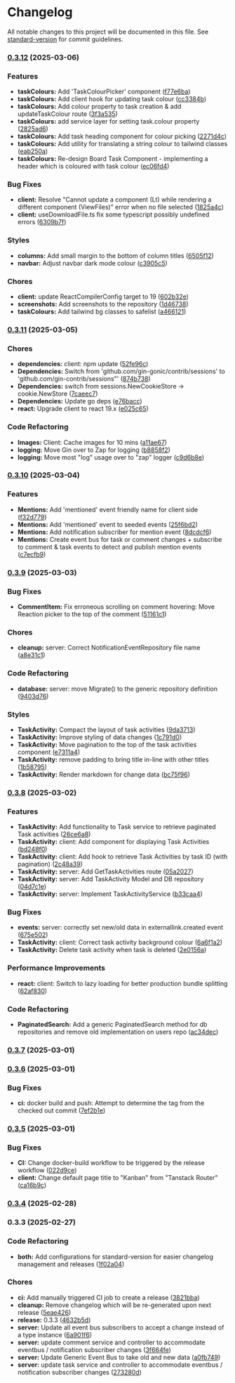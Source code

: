 # Changelog

All notable changes to this project will be documented in this file. See [standard-version](https://github.com/conventional-changelog/standard-version) for commit guidelines.

### [0.3.12](https://github.com/Tech-Arch1tect/kanban/compare/v0.3.11...v0.3.12) (2025-03-06)


### Features

* **taskColours:** Add 'TaskColourPicker' component ([f77e6ba](https://github.com/Tech-Arch1tect/kanban/commit/f77e6ba33991e4c3dbe525df2e3c3d4bc4313d61))
* **taskColours:** Add client hook for updating task colour ([cc3384b](https://github.com/Tech-Arch1tect/kanban/commit/cc3384b3578447de558a5aacd6e3581ad7ae401f))
* **taskColours:** Add colour property to task creation & add updateTaskColour route ([3f3a535](https://github.com/Tech-Arch1tect/kanban/commit/3f3a535c8d958d50260de840a3e4dcfbf38f8ccf))
* **taskColours:** add service layer for setting task.colour property ([2825ad6](https://github.com/Tech-Arch1tect/kanban/commit/2825ad665fafdcf0bd97b4aea5050114093e5e56))
* **taskColours:** Add task heading component for colour picking ([2271d4c](https://github.com/Tech-Arch1tect/kanban/commit/2271d4ca2345049bf9b8acb34231f88e837c40af))
* **taskColours:** Add utility for translating a string colour to tailwind classes ([eab250a](https://github.com/Tech-Arch1tect/kanban/commit/eab250a3722cd35607c4f9e008eabd3202fb9916))
* **taskColours:** Re-design Board Task Component - implementing a header which is coloured with task colour ([ec06fd4](https://github.com/Tech-Arch1tect/kanban/commit/ec06fd451358a1cd7190a0f04c1c9029665b7894))


### Bug Fixes

* **client:** Resolve "Cannot update a component (Lt) while rendering a different component (ViewFiles)" error when no file selected ([1825a4c](https://github.com/Tech-Arch1tect/kanban/commit/1825a4c3c12e94f2b5f68413f84d8ab3a2eb901e))
* **client:** useDownloadFile.ts fix some typescript possibly undefined errors ([6309b7f](https://github.com/Tech-Arch1tect/kanban/commit/6309b7fdc8311954422affbafd0733fb82ccf93c))


### Styles

* **columns:** Add small margin to the bottom of column titles ([6505f12](https://github.com/Tech-Arch1tect/kanban/commit/6505f122a9652b47a5225fbe4740c34751a9b4cd))
* **navbar:** Adjust navbar dark mode colour ([c3905c5](https://github.com/Tech-Arch1tect/kanban/commit/c3905c573376a7b1d9e24c6d44a305d144f4e8ed))


### Chores

* **client:** update ReactCompilerConfig target to 19 ([602b32e](https://github.com/Tech-Arch1tect/kanban/commit/602b32ebd4359f6c53a1431e10f2a84b599a3112))
* **screenshots:** Add screenshots to the repository ([1d46738](https://github.com/Tech-Arch1tect/kanban/commit/1d46738773c1ca8811a5fec9498fa1bae240c458))
* **taskColours:** Add tailwind bg classes to safelist ([a466121](https://github.com/Tech-Arch1tect/kanban/commit/a466121b39ce85b60c4469d8f4630f9fe5dfcf69))

### [0.3.11](https://github.com/Tech-Arch1tect/kanban/compare/v0.3.10...v0.3.11) (2025-03-05)


### Chores

* **dependencies:** client: npm update ([52fe96c](https://github.com/Tech-Arch1tect/kanban/commit/52fe96cc8228eb432bd27ce1aaa35bda6bca243e))
* **Dependencies:** Switch from 'github.com/gin-gonic/contrib/sessions' to 'github.com/gin-contrib/sessions"' ([874b738](https://github.com/Tech-Arch1tect/kanban/commit/874b738eceb136598f2152e03889d6b444cad15e))
* **Dependencies:** switch from sessions.NewCookieStore -> cookie.NewStore ([7caeec7](https://github.com/Tech-Arch1tect/kanban/commit/7caeec729516c2da9c52bb0f7677bfcd3edc6bf7))
* **Dependencies:** Update go deps ([e76bacc](https://github.com/Tech-Arch1tect/kanban/commit/e76baccecf829a6bb05a0e4502b8be97c44d04cd))
* **react:** Upgrade client to react 19.x ([e025c65](https://github.com/Tech-Arch1tect/kanban/commit/e025c6551292dded60418ce0abb0da4783f389a7))


### Code Refactoring

* **Images:** Client: Cache images for 10 mins ([a11ae67](https://github.com/Tech-Arch1tect/kanban/commit/a11ae67d8321c1f9b962c070ecdaa23bd36318fd))
* **logging:** Move Gin over to Zap for logging ([b8858f2](https://github.com/Tech-Arch1tect/kanban/commit/b8858f2c49f6e5e1651faa6bfa1b38f572050700))
* **logging:** Move most "log" usage over to "zap" logger ([c9d6b8e](https://github.com/Tech-Arch1tect/kanban/commit/c9d6b8e6ed9c264478e314b1addc1a48b565fb52))

### [0.3.10](https://github.com/Tech-Arch1tect/kanban/compare/v0.3.9...v0.3.10) (2025-03-04)


### Features

* **Mentions:** Add 'mentioned' event friendly name for client side ([f32d779](https://github.com/Tech-Arch1tect/kanban/commit/f32d77945382238472e6be7282d50607cb676ffb))
* **Mentions:** Add 'mentioned' event to seeded events ([25f6bd2](https://github.com/Tech-Arch1tect/kanban/commit/25f6bd2f17371186041809bbd179de4390a95f01))
* **Mentions:** Add notification subscriber for mention event ([8dcdcf6](https://github.com/Tech-Arch1tect/kanban/commit/8dcdcf6799e3c40e353054f767dc3240b26e75be))
* **Mentions:** Create event bus for task or comment changes + subscribe to comment & task events to detect and publish mention events ([c7ecfb9](https://github.com/Tech-Arch1tect/kanban/commit/c7ecfb969509309593fe464ecd7e85395978fc79))

### [0.3.9](https://github.com/Tech-Arch1tect/kanban/compare/v0.3.8...v0.3.9) (2025-03-03)


### Bug Fixes

* **CommentItem:** Fix erroneous scrolling on comment hovering:  Move Reaction picker to the top of the comment ([51161c1](https://github.com/Tech-Arch1tect/kanban/commit/51161c181748f50b63403d724d28656184da230f))


### Chores

* **cleanup:** server: Correct NotificationEventRepository file name ([a8e31c1](https://github.com/Tech-Arch1tect/kanban/commit/a8e31c17b2d18bedc3832468e96ed4b52790a24f))


### Code Refactoring

* **database:** server: move Migrate() to the generic repository definition ([9403d76](https://github.com/Tech-Arch1tect/kanban/commit/9403d76e562e7db47cbe10622687e257ebcbf6a0))


### Styles

* **TaskActivity:** Compact the layout of task activities ([9da3713](https://github.com/Tech-Arch1tect/kanban/commit/9da37136be4bae7a46c2a86affb4edce0b1af69c))
* **TaskActivity:** Improve styling of data changes ([1c791d0](https://github.com/Tech-Arch1tect/kanban/commit/1c791d038cbd797270d06c642094026cfb8d8296))
* **TaskActivity:** Move pagination to the top of the task activities component ([e7311a4](https://github.com/Tech-Arch1tect/kanban/commit/e7311a4ee7cd82d3b6bb2df3ca0639ed9d615952))
* **TaskActivity:** remove padding to bring title in-line with other titles ([1b58795](https://github.com/Tech-Arch1tect/kanban/commit/1b58795b6323383f7bd50abc2b2cfc3281feab0c))
* **TaskActivity:** Render markdown for change data ([bc75f96](https://github.com/Tech-Arch1tect/kanban/commit/bc75f96554a9dc86f1776f5eb277a14e91984ebd))

### [0.3.8](https://github.com/Tech-Arch1tect/kanban/compare/v0.3.7...v0.3.8) (2025-03-02)


### Features

* **TaskActivity:** Add functionality to Task service to retrieve paginated Task activities ([26ce6a8](https://github.com/Tech-Arch1tect/kanban/commit/26ce6a80273243b3a9ca739ad0e46e115b2a713b))
* **TaskActivity:** client: Add component for displaying Task Activities ([bd248f0](https://github.com/Tech-Arch1tect/kanban/commit/bd248f003786d4338a4bed53d2e493bd417eec3b))
* **TaskActivity:** client: Add hook to retrieve Task Activities by task ID (with pagination) ([2c48a39](https://github.com/Tech-Arch1tect/kanban/commit/2c48a392cbbc18d87bbc2e0bfdfa29facf3b3bb8))
* **TaskActivity:** server: Add GetTaskActivities route ([05a2027](https://github.com/Tech-Arch1tect/kanban/commit/05a2027fb650e2101a34dcd86a98d56a971ad993))
* **TaskActivity:** server: Add TaskActivity Model and DB repository ([04d7c1e](https://github.com/Tech-Arch1tect/kanban/commit/04d7c1ed09d0b5bbc2969da6ca80c8121ae440f5))
* **TaskActivity:** server: Implement TaskActivityService ([b33caa4](https://github.com/Tech-Arch1tect/kanban/commit/b33caa4d701534e125785809909a14a2bba96249))


### Bug Fixes

* **events:** server: correctly set new/old data in externallink.created event ([675e502](https://github.com/Tech-Arch1tect/kanban/commit/675e502ac5db9d79798344643e86e91a348eb9fa))
* **TaskActivity:** client: Correct task activity background colour ([6a6f1a2](https://github.com/Tech-Arch1tect/kanban/commit/6a6f1a26d6bb016cba46f2c173f1027cc064170d))
* **TaskActivity:** Delete task activity when task is deleted ([2e0156a](https://github.com/Tech-Arch1tect/kanban/commit/2e0156af392bb9932418719df34e414f4f94747c))


### Performance Improvements

* **react:** client: Switch to lazy loading for better production bundle splitting ([62af830](https://github.com/Tech-Arch1tect/kanban/commit/62af830afaec28643d94b1b769e17a8c1bdd1110))


### Code Refactoring

* **PaginatedSearch:** Add a generic PaginatedSearch method for db repositories and remove old implementation on users repo ([ac34dec](https://github.com/Tech-Arch1tect/kanban/commit/ac34dec44db730e635a2101413527a253de54cbb))

### [0.3.7](https://github.com/Tech-Arch1tect/kanban/compare/v0.3.6...v0.3.7) (2025-03-01)

### [0.3.6](https://github.com/Tech-Arch1tect/kanban/compare/v0.3.5...v0.3.6) (2025-03-01)


### Bug Fixes

* **ci:** docker build and push: Attempt to determine the tag from the checked out commit ([7ef2b1e](https://github.com/Tech-Arch1tect/kanban/commit/7ef2b1e328460761f7336ae565c2025141a3e4d6))

### [0.3.5](https://github.com/Tech-Arch1tect/kanban/compare/v0.3.4...v0.3.5) (2025-03-01)


### Bug Fixes

* **CI:** Change docker-build workflow to be triggered by the release workflow ([022d9ce](https://github.com/Tech-Arch1tect/kanban/commit/022d9ce1aee9a5969257f9c08fa7d47b55ea6c5d))
* **client:** Change default page title to "Kanban" from "Tanstack Router" ([ca16b9c](https://github.com/Tech-Arch1tect/kanban/commit/ca16b9c1b9507672ac78d220e45e1837e75f2ebd))

### [0.3.4](https://github.com/Tech-Arch1tect/kanban/compare/v0.3.3...v0.3.4) (2025-02-28)

### 0.3.3 (2025-02-27)


### Code Refactoring

* **both:** Add configurations for standard-version for easier changelog management and releases ([1f02a04](https://github.com/Tech-Arch1tect/kanban/commit/1f02a043a1586f0c66de337973418b1da7af1821))


### Chores

* **ci:** Add manually triggered CI job to create a release ([3821bba](https://github.com/Tech-Arch1tect/kanban/commit/3821bba1245f468d1e751cd11e93c657e57032eb))
* **cleanup:** Remove changelog which will be re-generated upon next release ([5eae426](https://github.com/Tech-Arch1tect/kanban/commit/5eae426d09c3bdaaf03a57c31a6c6f94f091777f))
* **release:** 0.3.3 ([4632b5d](https://github.com/Tech-Arch1tect/kanban/commit/4632b5d0bb910fb206c404ea856c5499d464a23e))
* **server:** Update all event bus subscribers to accept a change instead of a type instance ([6a901f6](https://github.com/Tech-Arch1tect/kanban/commit/6a901f6a7226d559488eae05516cae48e60480b2))
* **server:** update comment service and controller to accommodate eventbus / notification subscriber changes ([3f664fe](https://github.com/Tech-Arch1tect/kanban/commit/3f664fe222f8c751bd5c5f249b18eb1324f75415))
* **server:** Update Generic Event Bus to take old and new data ([a0fb749](https://github.com/Tech-Arch1tect/kanban/commit/a0fb7492c351c3f8614f9f5de4a2eb768fbe5997))
* **server:** update task service and controller to accommodate eventbus / notification subscriber changes ([273280d](https://github.com/Tech-Arch1tect/kanban/commit/273280d9eee3571826d84a56a7ef124c3966649d))

